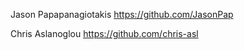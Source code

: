 Jason Papapanagiotakis  https://github.com/JasonPap

Chris Aslanoglou        https://github.com/chris-asl
